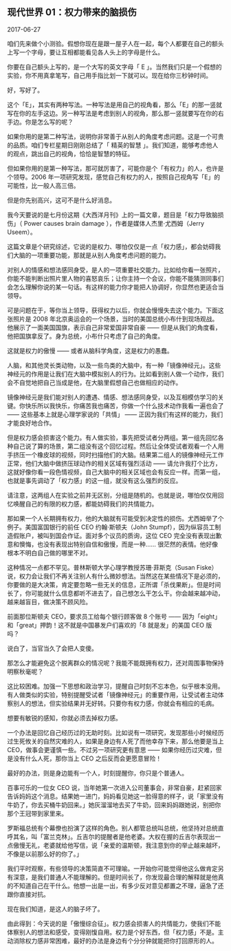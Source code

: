 ## 现代世界 01：权力带来的脑损伤

2017-06-27

咱们先来做个小测验。假想你现在是跟一屋子人在一起，每个人都要在自己的额头上写一个字母，要让互相都能看见各人头上的字母是什么。

你要在自己额头上写的，是一个大写的英文字母「 E 」。当然我们只是一个假想的实验，你不用真拿笔写，自己用手指比划一下就可以。现在给你三秒钟时间。

好，写好了。

这个「E」，其实有两种写法。一种写法是用自己的视角看，那么「E」的那一竖就写在你的左手这边。另一种写法是考虑到别人的视角，那么那一竖就要写在你的右手边。你是怎么写的呢？

如果你用的是第二种写法，说明你非常善于从别人的角度考虑问题。这是一个可贵的品质。咱们专栏星期日刚刚总结了「 精英的智慧 」。我们知道，能够考虑他人的观点，跳出自己的视角，恰恰是智慧的特征。

但如果你用的是第一种写法，那可就厉害了，可能你是个「有权力」的人，也许是个领导。2006 年一项研究发现，感觉自己有权力的人，按照自己视角写「E」的可能性，比一般人高三倍。

但是你先别高兴，这可不是什么好消息。

我今天要说的是七月份这期《大西洋月刊》上的一篇文章，题目是「权力导致脑损伤」（ Power causes brain damage ），作者是媒体人杰里·尤西姆（Jerry Useem）。

这篇文章是个研究综述，它说的是权力、哪怕仅仅是一点「权力感」，都会妨碍我们大脑的一项重要功能，那就是从别人角度考虑问题的能力。

对别人的情感和想法感同身受，是人的一项重要社交能力。比如给你看一张照片，你能不能判断出照片里人物的喜怒哀乐；让你主持一个会议，你能不能猜测同事们会怎么理解你说的某一句话。有这样的能力你才能把人协调好，你显然也更适合当领导。

可是问题在于，等你当上领导，获得权力以后，你就会慢慢失去这个能力。下面这张照片是 2008 年北京奥运会的一个场景，当时的美国总统小布什到现场观战。他展示了一面美国国旗，表示自己非常爱国非常自豪 —— 但是从我们的角度看，他把国旗拿反了。身为总统，小布什只考虑了自己的角度。

这就是权力的傲慢 —— 或者从脑科学角度，这是权力的愚蠢。

人脑，和其他灵长类动物，以及一些鸟类的大脑中，有一种「镜像神经元」。这些神经元的作用是让我们在大脑中模拟别人的行为。比如看到别人做一个动作，我们会不自觉地把自己当成是他，在大脑里假想自己也做相应的动作。

镜像神经元是我们能对别人的遭遇、情感、想法感同身受，以及互相模仿学习的关键。你快乐所以我快乐，你痛苦我也痛苦，你做一个什么技术动作我看一遍也会了 —— 这些基本上就是心理学家说的「共情」 —— 正因为我们有这样的能力，我们才能良好地合作。

但是权力感会损害这个能力。有人做实验，事先把受试者分两组。第一组先回忆各种自己说了算的场景，第二组没有这个回忆过程。然后让全体受试者观看一个人用手挤压一个橡皮球的视频，同时扫描他们的大脑。结果第二组人的镜像神经元工作正常，他们大脑中做挤压球动作的相关区域有强烈活动 —— 请允许我打个比方，这就好像你看一段色情视频，自己大脑中的相关区域也会有反应一样。而第一组，也就是事先调动了「权力感」的这一组，就没有这么强烈的反应。

请注意，这两组人在实验之前并无区别，分组是随机的。也就是说，哪怕仅仅用回忆唤醒自己的有限的权力感，都能妨碍我们的共情能力。

那如果一个人长期拥有权力，他的大脑就有可能受到决定性的损伤。尤西姆举了个例子。美国富国银行的前任 CEO 约翰·斯顿夫（John Stumpf），因为纵容员工制造假账户，被叫到国会作证。面对多个议员的质询，这位 CEO 完全没有表现出歉意和懊悔，也没有表现出特别自信和傲慢，而是一种…… 很茫然的表情。他好像根本不明白自己做的哪里不对。

这种情况一点都不罕见。普林斯顿大学心理学教授苏珊·菲斯克（Susan Fiske）说，权力会让我们不再关注别人有什么微妙想法。当然这在某些情况下是必须的，你要做的是大决策，肯定要忽略一些无关的信息，正所谓「杀伐果断」。但是时间长了，你可能就什么信息都听不进去了，自己想怎么干怎么干。你会越来越冲动，越来越盲目，做决策不顾风险。

前面那位斯顿夫 CEO，要求员工给每个银行顾客做 8 个账号 —— 因为「eight」和「great」押韵！这不就是中国暴发户们喜欢的「8 就是发」的美国 CEO 版吗？

说白了，当官当久了会把人变傻。

那怎么才能避免这个脱离群众的情况呢？我能不能既拥有权力，还对周围事物保持明察秋毫呢？

这比较困难。加强一下思想和政治学习，提醒自己时刻不忘本色，似乎根本没用。有人做类似的实验，特别提醒受试者「镜像神经元」的重要作用，让受试者主动体察别人的想法，但实验结果并无好转。只要你有权力感，你就会有相应的毛病。

想要有敏锐的感知，你就必须去掉权力感。

一个办法是回忆自己经历过的无助时刻。比如说有一项研究，发现那些小时候经历过生死攸关的自然灾难的人，如果是身边有人死了而他幸存下来，那么他要是当上 CEO，做事会更谨慎一些。不过另一项研究更有意思 —— 如果你经历过灾难，但是没有什么人死，那你当上 CEO 之后反而会更愿意冒险！

最好的办法，则是身边能有一个人，时刻提醒你，你只是个普通人。

百事可乐的一位女 CEO 说，当年她第一次进入公司董事会，非常自豪，赶紧回家告诉妈妈这个消息。结果她一进门，妈妈看见她这一脸得意的样子，说「家里没有牛奶了，你去买桶牛奶回来。」她灰溜溜地去买了牛奶，回来妈妈跟她说，别把你那个王冠带到家里来。

罗斯福总统有个幕僚也扮演了这样的角色。别人都管总统叫总统，他坚持对总统直呼其名，叫「富兰克林」。丘吉尔的提醒者是他老婆。大权在握的丘吉尔表现出一点傲慢无礼，老婆就给他写信，说「亲爱的温斯顿，我注意到你的举止越来越坏，不像是以前那么好的你了。」

我们平时观察，有些领导的决策简直不可理喻。一开始你可能觉得他这么做肯定另有深意，是我们普通人不能理解的。但是时间长了，你发现最合理的解释就是他真的不知道自己在干什么。他想一出是一出，有多少反对意见都置之不理，逼急了还跟你直接对抗。

现在我们知道，是这人的脑子坏了。

由此得到：今天说的是「傲慢综合征」。权力感会损害人的共情能力，使我们不能体察别人的想法和感受，变得刚愎自用。权力是个好东西，但「权力感」不是。主动消除权力感非常困难，最好的办法是身边有个分分钟就能把你打回原形的人。